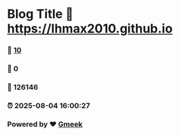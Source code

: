 # Blog Title :link: https://lhmax2010.github.io 
### :page_facing_up: [10](https://lhmax2010.github.io/tag.html) 
### :speech_balloon: 0 
### :hibiscus: 126146 
### :alarm_clock: 2025-08-04 16:00:27 
### Powered by :heart: [Gmeek](https://github.com/Meekdai/Gmeek)
